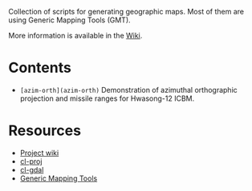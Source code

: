 Collection of scripts for generating geographic maps. Most of them are
using Generic Mapping Tools (GMT).

More information is available in the [Wiki](https://bitbucket.org/vityok/collection-of-maps/wiki/Home).

Contents
========

* `[azim-orth](azim-orth)` Demonstration of azimuthal orthographic
  projection and missile ranges for Hwasong-12 ICBM.

Resources
=========

* [Project wiki](https://bitbucket.org/vityok/collection-of-maps/wiki/Home)
* [cl-proj](https://bitbucket.org/vityok/cl-proj)
* [cl-gdal](https://bitbucket.org/vityok/cl-gdal)
* [Generic Mapping Tools](http://gmt.soest.hawaii.edu/)
